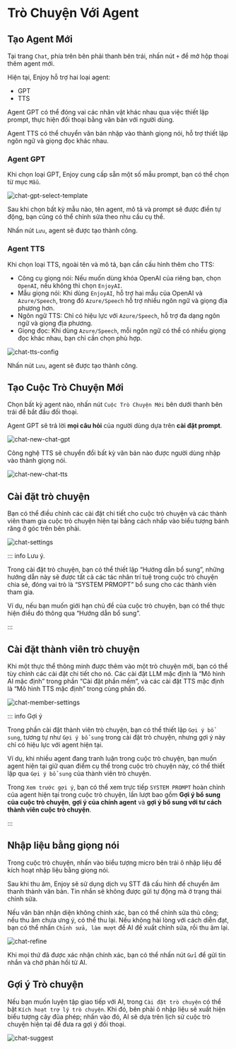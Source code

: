 # Trò Chuyện Với Agent

## Tạo Agent Mới

Tại trang `Chat`, phía trên bên phải thanh bên trái, nhấn nút `+` để mở hộp thoại thêm agent mới.

Hiện tại, Enjoy hỗ trợ hai loại agent:

- GPT
- TTS

Agent GPT có thể đóng vai các nhân vật khác nhau qua việc thiết lập prompt, thực hiện đối thoại bằng văn bản với người dùng.

Agent TTS có thể chuyển văn bản nhập vào thành giọng nói, hỗ trợ thiết lập ngôn ngữ và giọng đọc khác nhau.


### Agent GPT

Khi chọn loại GPT, Enjoy cung cấp sẵn một số mẫu prompt, bạn có thể chọn từ mục `Mẫu`.

![chat-gpt-select-template](/images/enjoy/chat-gpt-select-template.png)

Sau khi chọn bất kỳ mẫu nào, tên agent, mô tả và prompt sẽ được điền tự động, bạn cũng có thể chỉnh sửa theo nhu cầu cụ thể.

Nhấn nút `Lưu`, agent sẽ được tạo thành công.

### Agent TTS

Khi chọn loại TTS, ngoài tên và mô tả, bạn cần cấu hình thêm cho TTS:

- Công cụ giọng nói: Nếu muốn dùng khóa OpenAI của riêng bạn, chọn `OpenAI`, nếu không thì chọn `EnjoyAI`.
- Mẫu giọng nói: Khi dùng `EnjoyAI`, hỗ trợ hai mẫu của OpenAI và `Azure/Speech`, trong đó `Azure/Speech` hỗ trợ nhiều ngôn ngữ và giọng địa phương hơn.
- Ngôn ngữ TTS: Chỉ có hiệu lực với `Azure/Speech`, hỗ trợ đa dạng ngôn ngữ và giọng địa phương.
- Giọng đọc: Khi dùng `Azure/Speech`, mỗi ngôn ngữ có thể có nhiều giọng đọc khác nhau, bạn chỉ cần chọn phù hợp.

![chat-tts-config](/images/enjoy/chat-tts-agent.png)

Nhấn nút `Lưu`, agent sẽ được tạo thành công.

## Tạo Cuộc Trò Chuyện Mới

Chọn bất kỳ agent nào, nhấn nút `Cuộc Trò Chuyện Mới` bên dưới thanh bên trái để bắt đầu đối thoại.

Agent GPT sẽ trả lời **mọi câu hỏi** của người dùng dựa trên **cài đặt prompt**.

![chat-new-chat-gpt](/images/enjoy/chat-new-chat-gpt.png)

Công nghệ TTS sẽ chuyển đổi bất kỳ văn bản nào được người dùng nhập vào thành giọng nói.

![chat-new-chat-tts](/images/enjoy/chat-new-chat-tts.png)

## Cài đặt trò chuyện

Bạn có thể điều chỉnh các cài đặt chi tiết cho cuộc trò chuyện và các thành viên tham gia cuộc trò chuyện hiện tại bằng cách nhấp vào biểu tượng bánh răng ở góc trên bên phải.

![chat-settings](/images/enjoy/chat-settings.png)

::: info Lưu ý.

Trong cài đặt trò chuyện, bạn có thể thiết lập “Hướng dẫn bổ sung”, những hướng dẫn này sẽ được tất cả các tác nhân trí tuệ trong cuộc trò chuyện chia sẻ, đóng vai trò là “SYSTEM PRMOPT” bổ sung cho các thành viên tham gia.

Ví dụ, nếu bạn muốn giới hạn chủ đề của cuộc trò chuyện, bạn có thể thực hiện điều đó thông qua “Hướng dẫn bổ sung”.

:::

## Cài đặt thành viên trò chuyện

Khi một thực thể thông minh được thêm vào một trò chuyện mới, bạn có thể tùy chỉnh các cài đặt chi tiết cho nó. Các cài đặt LLM mặc định là “Mô hình AI mặc định” trong phần “Cài đặt phần mềm”, và các cài đặt TTS mặc định là “Mô hình TTS mặc định” trong cùng phần đó.

![chat-member-settings](/images/enjoy/chat-member-settings.png)

::: info Gợi ý

Trong phần cài đặt thành viên trò chuyện, bạn có thể thiết lập `Gợi ý bổ sung`, tương tự như `Gợi ý bổ sung` trong cài đặt trò chuyện, nhưng gợi ý này chỉ có hiệu lực với agent hiện tại.

Ví dụ, khi nhiều agent đang tranh luận trong cuộc trò chuyện, bạn muốn agent hiện tại giữ quan điểm cụ thể trong cuộc trò chuyện này, có thể thiết lập qua `Gợi ý bổ sung` của thành viên trò chuyện.

Trong `Xem trước gợi ý`, bạn có thể xem trực tiếp `SYSTEM PROMPT` hoàn chỉnh của agent hiện tại trong cuộc trò chuyện, lần lượt bao gồm **Gợi ý bổ sung của cuộc trò chuyện**, **gợi ý của chính agent** và **gợi ý bổ sung với tư cách thành viên cuộc trò chuyện**.

:::

## Nhập liệu bằng giọng nói

Trong cuộc trò chuyện, nhấn vào biểu tượng micro bên trái ô nhập liệu để kích hoạt nhập liệu bằng giọng nói.

Sau khi thu âm, Enjoy sẽ sử dụng dịch vụ STT đã cấu hình để chuyển âm thanh thành văn bản. Tin nhắn sẽ không được gửi tự động mà ở trạng thái chỉnh sửa.

Nếu văn bản nhận diện không chính xác, bạn có thể chỉnh sửa thủ công; nếu thu âm chưa ưng ý, có thể thu lại. Nếu không hài lòng với cách diễn đạt, bạn có thể nhấn `Chỉnh sửa, làm mượt` để AI đề xuất chỉnh sửa, rồi thu âm lại.

![chat-refine](/images/enjoy/chat-refine.png)

Khi mọi thứ đã được xác nhận chính xác, bạn có thể nhấn nút `Gửi` để gửi tin nhắn và chờ phản hồi từ AI.

## Gợi ý Trò chuyện

Nếu bạn muốn luyện tập giao tiếp với AI, trong `Cài đặt trò chuyện` có thể bật `Kích hoạt trợ lý trò chuyện`. Khi đó, bên phải ô nhập liệu sẽ xuất hiện biểu tượng cây đũa phép; nhấn vào đó, AI sẽ dựa trên lịch sử cuộc trò chuyện hiện tại để đưa ra gợi ý đối thoại.

![chat-suggest](/images/enjoy/chat-suggest.png)
